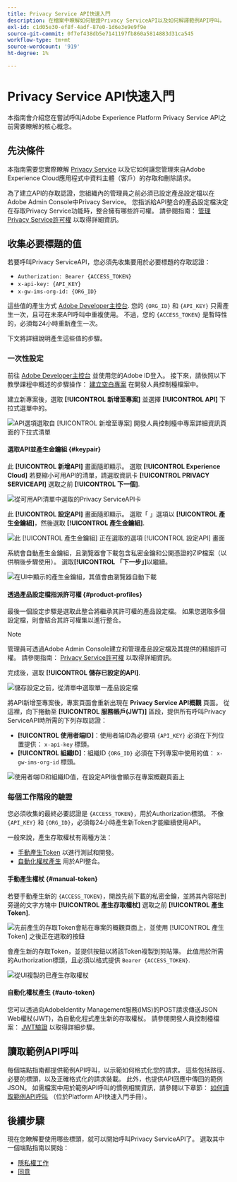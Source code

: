 ```yaml
---
title: Privacy Service API快速入門
description: 在檔案中瞭解如何驗證Privacy ServiceAPI以及如何解譯範例API呼叫。
exl-id: c1d05e30-ef8f-4adf-87e0-1d6e3e9e9f9e
source-git-commit: 0f7ef438db5e7141197fb860a5814883d31ca545
workflow-type: tm+mt
source-wordcount: '919'
ht-degree: 1%

---
```


# Privacy Service API快速入門

本指南會介紹您在嘗試呼叫Adobe Experience Platform Privacy Service API之前需要瞭解的核心概念。

## 先決條件

本指南需要您實際瞭解 [Privacy Service](../home.md) 以及它如何讓您管理來自Adobe Experience Cloud應用程式中資料主體（客戶）的存取和刪除請求。

為了建立API的存取認證，您組織內的管理員之前必須已設定產品設定檔以在Adobe Admin Console中Privacy Service。 您指派給API整合的產品設定檔決定在存取Privacy Service功能時，整合擁有哪些許可權。 請參閱指南： [管理Privacy Service許可權](../permissions.md) 以取得詳細資訊。

## 收集必要標題的值

若要呼叫Privacy ServiceAPI，您必須先收集要用於必要標題的存取認證：

* `Authorization: Bearer {ACCESS_TOKEN}`
* `x-api-key: {API_KEY}`
* `x-gw-ims-org-id: {ORG_ID}`

這些值的產生方式 [Adobe Developer主控台](https://developer.adobe.com/console). 您的 `{ORG_ID}` 和 `{API_KEY}` 只需產生一次，且可在未來API呼叫中重複使用。 不過，您的 `{ACCESS_TOKEN}` 是暫時性的，必須每24小時重新產生一次。

下文將詳細說明產生這些值的步驟。

### 一次性設定

前往 [Adobe Developer主控台](https://developer.adobe.com/console) 並使用您的Adobe ID登入。 接下來，請依照以下教學課程中概述的步驟操作： [建立空白專案](https://developer.adobe.com/developer-console/docs/guides/projects/projects-empty/) 在開發人員控制檯檔案中。

建立新專案後，選取 **[!UICONTROL 新增至專案]** 並選擇 **[!UICONTROL API]** 下拉式選單中的。

![API選項選取自 [!UICONTROL 新增至專案] 開發人員控制檯中專案詳細資訊頁面的下拉式清單](../images/api/getting-started/add-api-button.png)

#### 選取API並產生金鑰組 {#keypair}

此 **[!UICONTROL 新增API]** 畫面隨即顯示。 選取 **[!UICONTROL Experience Cloud]** 若要縮小可用API的清單，請選取資訊卡 **[!UICONTROL PRIVACY SERVICEAPI]** 選取之前 **[!UICONTROL 下一個]**.

![從可用API清單中選取的Privacy ServiceAPI卡](../images/api/getting-started/add-privacy-service-api.png)

此 **[!UICONTROL 設定API]** 畫面隨即顯示。 選取「 」選項以 **[!UICONTROL 產生金鑰組]**，然後選取 **[!UICONTROL 產生金鑰組]**.

![此 [!UICONTROL 產生金鑰組] 正在選取的選項 [!UICONTROL 設定API] 畫面](../images/api/getting-started/generate-key-pair.png)

系統會自動產生金鑰組，且瀏覽器會下載包含私密金鑰和公開憑證的ZIP檔案（以供稍後步驟使用）。 選取&#x200B;**[!UICONTROL 「下一步」]**&#x200B;以繼續。

![在UI中顯示的產生金鑰組，其值會由瀏覽器自動下載](../images/api/getting-started/key-pair-generated.png)

#### 透過產品設定檔指派許可權 {#product-profiles}

最後一個設定步驟是選取此整合將繼承其許可權的產品設定檔。 如果您選取多個設定檔，則會結合其許可權集以進行整合。

>[!NOTE]
>
>管理員可透過Adobe Admin Console建立和管理產品設定檔及其提供的精細許可權。 請參閱指南： [Privacy Service許可權](../permissions.md) 以取得詳細資訊。

完成後，選取 **[!UICONTROL 儲存已設定的API]**.

![儲存設定之前，從清單中選取單一產品設定檔](../images/api/getting-started/select-product-profiles.png)

將API新增至專案後，專案頁面會重新出現在 **Privacy Service API概觀** 頁面。 從這裡，向下捲動至 **[!UICONTROL 服務帳戶(JWT)]** 區段，提供所有呼叫Privacy ServiceAPI時所需的下列存取認證：

* **[!UICONTROL 使用者端ID]**：使用者端ID為必要項 `{API_KEY}` 必須在下列位置提供： `x-api-key` 標頭。
* **[!UICONTROL 組織ID]**：組織ID `{ORG_ID}` 必須在下列專案中使用的值： `x-gw-ims-org-id` 標頭。

![使用者端ID和組織ID值，在設定API後會顯示在專案概觀頁面上](../images/api/getting-started/jwt-credentials.png)

### 每個工作階段的驗證

您必須收集的最終必要認證是 `{ACCESS_TOKEN}`，用於Authorization標頭。 不像 `{API_KEY}` 和 `{ORG_ID}`，必須每24小時產生新Token才能繼續使用API。

一般來說，產生存取權杖有兩種方法：

* [手動產生Token](#manual-token) 以進行測試和開發。
* [自動化權杖產生](#auto-token) 用於API整合。

#### 手動產生權杖 {#manual-token}

若要手動產生新的 `{ACCESS_TOKEN}`，開啟先前下載的私密金鑰，並將其內容貼到旁邊的文字方塊中 **[!UICONTROL 產生存取權杖]** 選取之前 **[!UICONTROL 產生Token]**.

![先前產生的存取Token會貼在專案的概觀頁面上，並使用 [!UICONTROL 產生Token] 之後正在選取的按鈕](../images/api/getting-started/paste-private-key.png)

會產生新的存取Token，並提供按鈕以將該Token複製到剪貼簿。 此值用於所需的Authorization標頭，且必須以格式提供 `Bearer {ACCESS_TOKEN}`.

![從UI複製的已產生存取權杖](../images/api/getting-started/generated-access-token.png)

#### 自動化權杖產生 {#auto-token}

您可以透過向AdobeIdentity Management服務(IMS)的POST請求傳送JSON Web權杖(JWT)，為自動化程式產生新的存取權杖。 請參閱開發人員控制檯檔案： [JWT驗證](https://developer.adobe.com/developer-console/docs/guides/authentication/JWT/) 以取得詳細步驟。

## 讀取範例API呼叫

每個端點指南都提供範例API呼叫，以示範如何格式化您的請求。 這些包括路徑、必要的標頭，以及正確格式化的請求裝載。 此外，也提供API回應中傳回的範例JSON。 如需檔案中用於範例API呼叫的慣例相關資訊，請參閱以下章節： [如何讀取範例API呼叫](../../landing/api-guide.md#sample-api) （位於Platform API快速入門手冊）。

## 後續步驟

現在您瞭解要使用哪些標頭，就可以開始呼叫Privacy ServiceAPI了。 選取其中一個端點指南以開始：

* [隱私權工作](./privacy-jobs.md)
* [同意](./consent.md)
